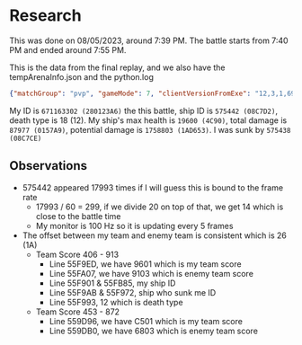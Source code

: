 # Research
This was done on 08/05/2023, around 7:39 PM. The battle starts from 7:40 PM and ended around 7:55 PM.

This is the data from the final replay, and we also have the tempArenaInfo.json and the python.log
```json
{"matchGroup": "pvp", "gameMode": 7, "clientVersionFromExe": "12,3,1,6965290", "scenarioUiCategoryId": 0, "eventType": "", "mapDisplayName": "01_solomon_islands", "mapId": 1, "clientVersionFromXml": "12,3,1,6965290", "weatherParams": {"0": ["PCOW003_Cloudy"], "1": ["PCOW005_Evening"], "2": ["PCOW005_Evening", "PCOW002_Storm"]}, "disabledShipClasses": [], "playersPerTeam": 12, "duration": 1200, "name": "12x12", "scenario": "Domination_3point", "playerID": 0, "vehicles": [{"shipId": 4290689008, "relation": 2, "id": 671300040, "name": "crazy_wanna"}, {"shipId": 4290689008, "relation": 1, "id": 671203957, "name": "Samuel_Lau_SL"}, {"shipId": 4186879312, "relation": 0, "id": 671163302, "name": "HenryQuan"}, {"shipId": 4186879440, "relation": 2, "id": 537194997, "name": "aaakkkiii"}, {"shipId": 4186847184, "relation": 1, "id": 268378400, "name": ":Tirpitz:"}, {"shipId": 4186879312, "relation": 1, "id": 268378401, "name": ":Radford:"}, {"shipId": 4186912208, "relation": 1, "id": 268378402, "name": ":Tributs:"}, {"shipId": 4082055120, "relation": 1, "id": 268378403, "name": ":Jellicoe:"}, {"shipId": 4186846416, "relation": 1, "id": 268378404, "name": ":Cunningham:"}, {"shipId": 4293867216, "relation": 1, "id": 268378405, "name": ":Spee:"}, {"shipId": 4279154384, "relation": 1, "id": 268378406, "name": ":Popov:"}, {"shipId": 4186879760, "relation": 1, "id": 268378407, "name": ":Beatty:"}, {"shipId": 4186846672, "relation": 1, "id": 268378408, "name": ":Zavoyko:"}, {"shipId": 4266538992, "relation": 2, "id": 268378409, "name": ":Fletcher:"}, {"shipId": 4186847056, "relation": 2, "id": 268378410, "name": ":Tegetthoff:"}, {"shipId": 4186879760, "relation": 2, "id": 268378411, "name": ":Souchon:"}, {"shipId": 4082054960, "relation": 2, "id": 268378412, "name": ":Buckmaster:"}, {"shipId": 4082054960, "relation": 2, "id": 268378413, "name": ":Warrender:"}, {"shipId": 4186846512, "relation": 2, "id": 268378414, "name": ":Goltz:"}, {"shipId": 4186912208, "relation": 2, "id": 268378415, "name": ":Spruance:"}, {"shipId": 4186879728, "relation": 2, "id": 268378416, "name": ":Schofield:"}, {"shipId": 4186879728, "relation": 2, "id": 268378417, "name": ":Pakenham:"}, {"shipId": 4269684432, "relation": 2, "id": 268378418, "name": ":Lee:"}, {"shipId": 4266538992, "relation": 1, "id": 268378399, "name": ":Ghormley:"}], "gameType": "RandomBattle", "dateTime": "08.05.2023 19:39:32", "mapName": "spaces/01_solomon_islands", "playerName": "HenryQuan", "scenarioConfigId": 14, "teamsCount": 2, "playerVehicle": "PVSC103-Vicente-Guerrero", "battleDuration": 1200, "mapBorder": null}
```
My ID is `671163302 (280123A6)` the this battle, ship ID is `575442 (08C7D2)`, death type is 18 (12). My ship's max health is `19600 (4C90)`, total damage is `87977 (0157A9)`, potential damage is `1758803 (1AD653)`. I was sunk by `575438 (08C7CE)`

## Observations
- 575442 appeared 17993 times if I will guess this is bound to the frame rate
    - 17993 / 60 = 299, if we divide 20 on top of that, we get 14 which is close to the battle time
    - My monitor is 100 Hz so it is updating every 5 frames
- The offset between my team and enemy team is consistent which is 26 (1A)
    - Team Score 406 - 913
        - Line 55F9ED, we have 9601 which is my team score
        - Line 55FA07, we have 9103 which is enemy team score
        - Line 55F901 & 55FB85, my ship ID
        - Line 55F9AB & 55F972, ship who sunk me ID
        - Line 55F993, 12 which is death type
    - Team Score 453 - 872
        - Line 559D96, we have C501 which is my team score
        - Line 559DB0, we have 6803 which is enemy team score
